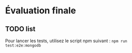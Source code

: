 # Évaluation finale

## TODO list

Pour lancer les tests, utilisez le script npm suivant : `npm run test:e2e:mongodb` 



